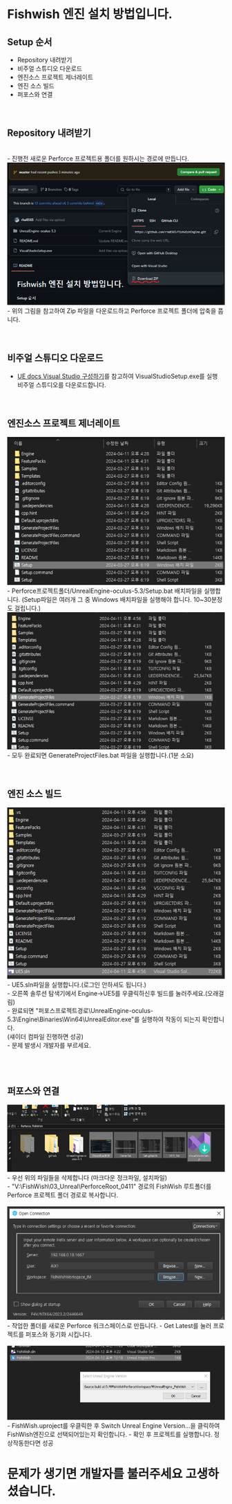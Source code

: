 # Fishwish 엔진 설치 방법입니다.

## **Setup 순서**<br>
- Repository 내려받기
- 비주얼 스튜디오 다운로드
- 엔진소스 프로젝트 제너레이트
- 엔진 소스 빌드
- 퍼포스와 연결
<br/><br/><br/>

## **Repository 내려받기**
<br>
- 진행전 새로운 Perforce 프로젝트용 폴더를 원하시는 경로에 만듭니다.
<br/>
<img src="DownloadREP.png">
- 위의 그림을 참고하여 Zip 파일을 다운로드하고 Perforce 프로젝트 폴더에 압축을 풉니다.
<br/><br/><br/>

## **비주얼 스튜디오 다운로드**
- [UE docs Visual Studio 구성하기](https://dev.epicgames.com/documentation/ko-kr/unreal-engine/setting-up-visual-studio-development-environment-for-cplusplus-projects-in-unreal-engine)를 참고하여 VisualStudioSetup.exe를 실행
  비주얼 스튜디오를 다운로드합니다.
<br/><br/><br/>

## **엔진소스 프로젝트 제너레이트**<br/>
<img src="SetupBatch.PNG">
- Perforce프로젝트폴더/UnrealEngine-oculus-5.3/Setup.bat 배치파일을 실행합니다.
  (Setup파일은 여러개 그 중 Windows 배치파일을 실행해야 합니다. 10~30분정도 걸립니다.)
<br/>
<img src="GenerBat.PNG">
- 모두 완료되면 GenerateProjectFiles.bat 파일을 실행합니다.(1분 소요)
<br/><br/><br/>

## **엔진 소스 빌드**<br/>
<img src="UE5_Sln.PNG">
- UE5.sln파일을 실행합니다.(로그인 안하셔도 됩니다.)<br/>
- 오른쪽 솔루션 탐색기에서 Engine->UE5를 우클릭하신후 빌드를 눌러주세요.(오래걸림)<br/>
- 완료되면 "퍼포스프로젝트경로\UnrealEngine-oculus-5.3\Engine\Binaries\Win64\UnrealEditor.exe"를 실행하여 작동이 되는지 확인합니다.<br/>
   (섀이더 컴파일 진행하면 성공)<br/>
- 문제 발생시 개발자를 부르세요.<br/>
<br/><br/><br/>

## **퍼포스와 연결**<br/>
<img src="RemoveList.PNG">
- 우선 위의 파일들을 삭제합니다 (마크다운 정크파일, 설치파일)<br/>
- "V:\FishWish\03_Unreal\PerforceRoot_0411" 경로의 FishWish 루트폴더를 Perforce 프로젝트 폴더 경로로 복사합니다.<br/><br/>
<img src="PerforceSetting.PNG">
- 작업한 폴더를 새로운 Perforce 워크스페이스로 만듭니다.
- Get Latest를 눌러 프로젝트를 퍼포스와 동기화 시킵니다.<br/><br/>
<img src="SwitchEngine.PNG">
- FishWish.uproject를 우클릭한 후 Switch Unreal Engine Version...을 클릭하여 FishWish엔진으로 선택되어있는지 확인합니다.
- 확인 후 프로젝트를 실행합니다. 정상작동한다면 성공

# 문제가 생기면 개발자를 불러주세요 고생하셨습니다. 
